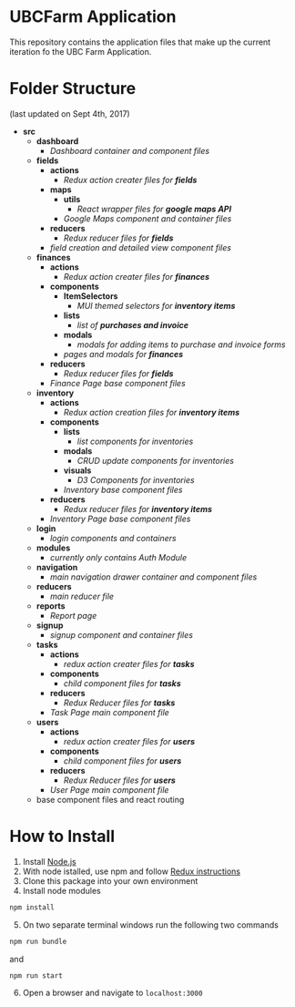 # UBCFarm Application
This repository contains the application files that make up the current iteration fo the UBC Farm Application. 

# Folder Structure
(last updated on Sept 4th, 2017)
* **src**
	* **dashboard**
		* *Dashboard container and component files*
	* **fields**
		* **actions**
			* *Redux action creater files for **fields*** 
		* **maps**
			* **utils**
				* *React wrapper files for **google maps API***
			* *Google Maps component and container files*
		* **reducers**
			* *Redux reducer files for **fields***
		* *field creation and detailed view component files*
	* **finances**
		* **actions**
			* *Redux action creater files for **finances***
		* **components**
			* **ItemSelectors**
				* *MUI themed selectors for **inventory items***
			* **lists**
				* *list of **purchases and invoice***
			* **modals**
				* *modals for adding items to purchase and invoice forms*
			* *pages and modals for **finances***
		* **reducers**
			* *Redux reducer files for **fields***
		* *Finance Page base component files*
	* **inventory**
		* **actions**
			* *Redux action creation files for **inventory items***
		* **components** 
			* **lists**
				* *list components for inventories*
			* **modals**
				* *CRUD update components for inventories*
			* **visuals**
				* *D3 Components for inventories*
			* *Inventory base component files*
		* **reducers**
			* *Redux reducer files for **inventory items***
		* *Inventory Page base component files*
	* **login**
		* *login components and containers*
	* **modules**
		* *currently only contains Auth Module*
	* **navigation**
		* *main navigation drawer container and component files*
	* **reducers**
		* *main reducer file*
	* **reports**
		* *Report page*
	* **signup**
		* *signup component and container files*
	* **tasks**
		* **actions**
			* *redux action creater files for **tasks***
		* **components**
			* *child component files for **tasks***
		* **reducers**
			* *Redux Reducer files for **tasks***
		* *Task Page main component file*
	* **users**
		* **actions**
			* *redux action creater files for **users***
		* **components**
			* *child component files for **users***
		* **reducers**
			* *Redux Reducer files for **users***
		* *User Page main component file*
	* base component files and react routing


# How to Install
1. Install [Node.js](https://nodejs.org/en/)
2. With node istalled, use npm and follow [Redux instructions](http://redux.js.org/docs/basics/UsageWithReact.html)
3. Clone this package into your own environment
4. Install node modules
```bash
npm install
```
5. On two separate terminal windows run the following two commands
```bash
npm run bundle
```
and
```bash
npm run start
```
6. Open a browser and navigate to ```localhost:3000``` 
